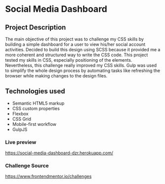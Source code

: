# Social Media Dashboard

## Project Description

The main objective of this project was to challenge my CSS skills by building a simple dashboard for a user to view his/her social account activities. Decided to build this design using SCSS because it provided me a more coherent and structured way to write the CSS code. This project tested my skills in CSS, especially positioning of the elements. Nevertheless, this challenge really improved my CSS skills. Gulp was used to simplify the whole design process by automating tasks like refreshing the browser while making changes to the design files.

## Technologies used

- Semantic HTML5 markup
- CSS custom properties
- Flexbox
- CSS Grid
- Mobile-first workflow
- GulpJS

### Live preview
https://social-media-dashboard-dzr.herokuapp.com/

### Challenge Source

https://www.frontendmentor.io/challenges
